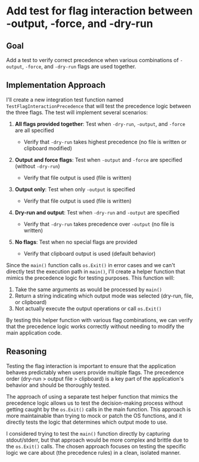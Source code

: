 # Add test for flag interaction between -output, -force, and -dry-run

## Goal
Add a test to verify correct precedence when various combinations of `-output`, `-force`, and `-dry-run` flags are used together.

## Implementation Approach
I'll create a new integration test function named `TestFlagInteractionPrecedence` that will test the precedence logic between the three flags. The test will implement several scenarios:

1. **All flags provided together**: Test when `-dry-run`, `-output`, and `-force` are all specified
   - Verify that `-dry-run` takes highest precedence (no file is written or clipboard modified)
   
2. **Output and force flags**: Test when `-output` and `-force` are specified (without `-dry-run`)
   - Verify that file output is used (file is written)
   
3. **Output only**: Test when only `-output` is specified
   - Verify that file output is used (file is written)
   
4. **Dry-run and output**: Test when `-dry-run` and `-output` are specified
   - Verify that `-dry-run` takes precedence over `-output` (no file is written)
   
5. **No flags**: Test when no special flags are provided
   - Verify that clipboard output is used (default behavior)

Since the `main()` function calls `os.Exit()` in error cases and we can't directly test the execution path in `main()`, I'll create a helper function that mimics the precedence logic for testing purposes. This function will:

1. Take the same arguments as would be processed by `main()`
2. Return a string indicating which output mode was selected (dry-run, file, or clipboard)
3. Not actually execute the output operations or call `os.Exit()`

By testing this helper function with various flag combinations, we can verify that the precedence logic works correctly without needing to modify the main application code.

## Reasoning
Testing the flag interaction is important to ensure that the application behaves predictably when users provide multiple flags. The precedence order (dry-run > output file > clipboard) is a key part of the application's behavior and should be thoroughly tested.

The approach of using a separate test helper function that mimics the precedence logic allows us to test the decision-making process without getting caught by the `os.Exit()` calls in the main function. This approach is more maintainable than trying to mock or patch the OS functions, and it directly tests the logic that determines which output mode to use.

I considered trying to test the `main()` function directly by capturing stdout/stderr, but that approach would be more complex and brittle due to the `os.Exit()` calls. The chosen approach focuses on testing the specific logic we care about (the precedence rules) in a clean, isolated manner.